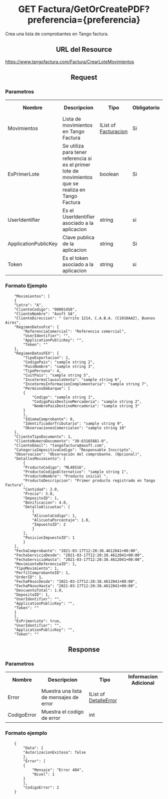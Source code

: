 <h1 align="center">GET Factura/GetOrCreatePDF?preferencia={preferencia}</h1>

Crea una lista de comprobantes en Tango factura.

<h2 align="center">URL del Resource</h2>

https://www.tangofactura.com/Factura/CrearLoteMovimientos

<h2 align="center">Request</h2>

<h3>Parametros</h3>

<table style="width:100%;">
<tr>
    <th>Nombre</th>
    <th>Descripcion</th>
    <th>Tipo</th>
    <th>Obligatorio</th>
    <th>Informacion Adicional</th>
</tr>
<tr>
    <td>Movimientos</td>
    <td>Lista de movimientos en Tango Factura</td>
    <td>IList of <a href="./CrearFactura.md">Facturacion</a></td>
    <td>Si</td>
    <td>-</td>
</tr>
<tr>
    <td>EsPrimerLote</td>
    <td>Se utiliza para tener referencia si es el primer lote de movimientos que se realiza en Tango Factura</td>
    <td>boolean</td>
    <td>Si</td>
    <td>-</td>
</tr>
<tr>
    <td>UserIdentifier</td>
    <td>Es el UserIdentifier asociado a la aplicacion</td>
    <td>string</td>
    <td>si</td>
    <td>-</td>
</tr>
<tr>
    <td>ApplicationPublicKey</td>
    <td>Clave publica de la aplicacion</td>
    <td>string</td>
    <td>Si</td>
    <td>-</td>
</tr>
<tr>
    <td>Token</td>
    <td>Es el token asociado a la aplicacion</td>
    <td>string</td>
    <td>si</td>
    <td>-</td>
</tr>
</table>

<h3>Formato Ejemplo</h3>

```
    "Movimientos": [
    {
    "Letra": "A",
    "ClienteCodigo": "00001458",
    "ClienteNombre": "Axoft SA",
    "ClienteDireccion": " Cerrito 1214, C.A.B.A. (C1010AAZ), Buenos Aires",
    "RegimenDatosFce": {
        "ReferenciaComercial": "Referencia comercial",
        "UserIdentifier": "",
        "ApplicationPublicKey": "",
        "Token": ""
    },
    "RegimenDatosFEX": {
        "TipoExportacion": 1,
        "CodigoPais": "sample string 2",
        "PaisNombre": "sample string 3",
        "TipoPersona": 4,
        "CuitPais": "sample string 5",
        "IncotermsClausulaVenta": "sample string 6",
        "IncotermsInformacionComplementaria": "sample string 7",
        "PermisosEmbarque": [
        {
            "Codigo": "sample string 1",
            "CodigoPaisDestinoMercaderia": "sample string 2",
            "NombrePaisDestinoMercaderia": "sample string 3"
        }
        ],
        "IdiomaComprobante": 8,
        "IdentificadorTributario": "sample string 9",
        "ObservacionesComerciales": "sample string 10"
    },
    "ClienteTipoDocumento": 1,
    "ClienteNumeroDocumento": "30-63165881-0",
    "ClienteEmail": "tangofactura@axoft.com",
    "CategoriaImpositivaCodigo": "Responsable Inscripto",
    "Observacion": "Observación del comprobante. (Opcional)",
    "DetallesMovimiento": [
        {
        "ProductoCodigo": "ML48516",
        "ProductoCodigoAlternativo": "sample string 1",
        "ProductoNombre": "Producto inicial ",
        "ProductoDescripcion": "Primer producto registrado en Tango Factura",
        "Cantidad": 2.0,
        "Precio": 3.0,
        "DepositoID": 1,
        "Bonificacion": 4.0,
        "DetalleAlicuotas": [
            {
            "AlicuotaCodigo": 1,
            "AlicuotaPorcentaje": 1.0,
            "ImpuestoID": 2
            }
        ],
        "PosicionImpuestoID": 1
        }
    ],
    "FechaComprobante": "2021-03-17T12:20:38.4612041+00:00",
    "FechaServicioDesde": "2021-03-17T12:20:38.4612041+00:00",
    "FechaServicioHasta": "2021-03-17T12:20:38.4612041+00:00",
    "MovimientoReferenciaID": 1,
    "TipoMovimiento": 1,
    "PerfilComprobanteID": 1,
    "OrderID": 1,
    "FechaPAsocDesde": "2021-03-17T12:20:38.4612041+00:00",
    "FechaPAsocHasta": "2021-03-17T12:20:38.4612041+00:00",
    "DescuentoTotal": 1.0,
    "DepositoID": 1,
    "UserIdentifier": "",
    "ApplicationPublicKey": "",
    "Token": ""
    }
    ],
    "EsPrimerLote": true,
    "UserIdentifier": "",
    "ApplicationPublicKey": "",
    "Token": ""
```

<h2 align="center">Response</h2>
<h3>Parametros</h3>
<table style="width: 100%;">
    <tr>
        <th>Nombre</th>
        <th>Descripcion</th>
        <th>Tipo</th>
        <th>Informacion Adicional</th>
    </tr>
    <tr>
        <td>Error</td>
        <td>Muestra una lista de mensajes de error</td>
        <td>IList of <a href="/Guias/Tipos de datos/DetalleError.md">DetalleError</a></td>
        <td></td>
    </tr>
    <tr>
        <td>CodigoError</td>
        <td>Muestra el codigo de error</td>
        <td>int</td>
        <td></td>
    </tr>
</table>

<h3>Formato ejemplo</h3>

```
    {
        "Data": {
        "AutorizacionExitosa": false
        },
        "Error": [
        {
            "Mensaje": "Error 404",
            "Nivel": 1
        }
        ],
        "CodigoError": 2
    }
```
